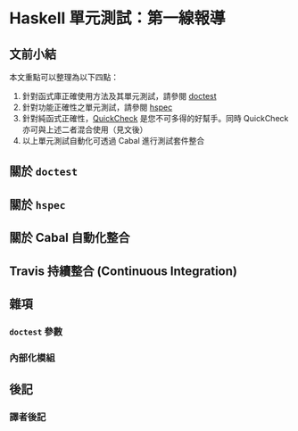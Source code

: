 # Haskell 單元測試：第一線報導

## 文前小結

本文重點可以整理為以下四點：

1. 針對函式庫正確使用方法及其單元測試，請參閱 [doctest](https://github.com/sol/doctest-haskell#readme)
2. 針對功能正確性之單元測試，請參閱 [hspec](http://hspec.github.com/)
3. 針對純函式正確性，[QuickCheck](https://github.com/nick8325/quickcheck) 
   是您不可多得的好幫手。同時 QuickCheck 亦可與上述二者混合使用（見文後）
4. 以上單元測試自動化可透過 Cabal 進行測試套件整合


## 關於 `doctest`


## 關於 `hspec`


## 關於 Cabal 自動化整合


## Travis 持續整合 (Continuous Integration)

## 雜項
### `doctest` 參數
### 內部化模組


## 後記

### 譯者後記
